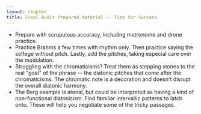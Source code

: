 ```yaml
---
layout: chapter
title: Final Audit Prepared Material -- Tips for Success
---
```


- Prepare with scrupulous accuracy, including metronome and drone practice.
- Practice Brahms a few times with rhythm only. Then practice saying the solfege without pitch. Lastly, add the pitches, taking especial care over the modulation.
- Struggling with the chromaticisms? Treat them as stepping stones to the real "goal" of the phrase -- the diatonic pitches that come after the chromaticisms. The chromatic note is a decoration and doesn't disrupt the overall diatonic harmony.
- The Berg example is atonal, but could be interpreted as having a kind of non-functional diatonicism. Find familiar intervallic patterns to latch onto. These will help you negotiate some of the tricky passages.